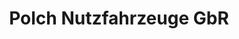 ---
title: "Polch Nutzfahrzeuge GbR"
url: /niederzissen/polch-nutzfahrzeuge-gbr/
shop: Autowerkstatt
---